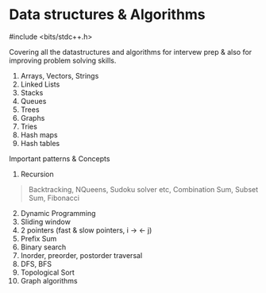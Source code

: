 # Data structures & Algorithms

#include <bits/stdc++.h> 

Covering all the datastructures and algorithms for intervew prep & also for improving problem solving skills. 

1. Arrays, Vectors, Strings
2. Linked Lists
3. Stacks
4. Queues
5. Trees
6. Graphs
7. Tries
8. Hash maps
9. Hash tables
   


Important patterns & Concepts 
1. Recursion 
> Backtracking, NQueens, Sudoku solver etc, Combination Sum, Subset Sum, Fibonacci
2. Dynamic Programming
3. Sliding window
4. 2 pointers (fast & slow pointers, i -> <- j)
5. Prefix Sum
6. Binary search
7. Inorder, preorder, postorder traversal
8. DFS, BFS
9. Topological Sort
10. Graph algorithms